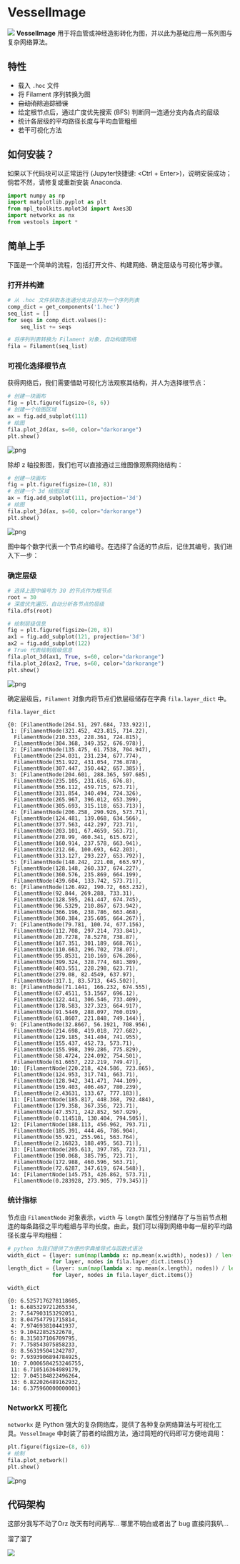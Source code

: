 
# VesselImage
![](./imgs/demo.png)
**VesselImage** 用于将血管或神经造影转化为图，并以此为基础应用一系列图与复杂网络算法。

## 特性
* 载入 ```.hoc``` 文件
* 将 Filament 序列转换为图
* ~~自动消除追踪错误~~
* 给定根节点后，通过广度优先搜索 (BFS) 判断同一连通分支内各点的层级
* 统计各层级的平均路径长度与平均血管粗细
* 若干可视化方法

## 如何安装？
如果以下代码块可以正常运行 (Jupyter快捷键: <Ctrl + Enter>)，说明安装成功；倘若不然，请修复或重新安装 Anaconda.



```python
import numpy as np
import matplotlib.pyplot as plt
from mpl_toolkits.mplot3d import Axes3D
import networkx as nx
from vestools import *
```

## 简单上手
下面是一个简单的流程，包括打开文件、构建网络、确定层级与可视化等步骤。

### 打开并构建


```python
# 从 .hoc 文件获取各连通分支并合并为一个序列列表
comp_dict = get_components('1.hoc')
seq_list = []
for seqs in comp_dict.values():
    seq_list += seqs

# 将序列列表转换为 Filament 对象，自动构建网络
fila = Filament(seq_list)
```

### 可视化选择根节点
获得网络后，我们需要借助可视化方法观察其结构，并人为选择根节点：


```python
# 创建一块画布
fig = plt.figure(figsize=(8, 6))
# 创建一个绘图区域
ax = fig.add_subplot(111)
# 绘图
fila.plot_2d(ax, s=60, color="darkorange")
plt.show()
```


![png](./imgs/output_5_0.png)


除却 z 轴投影图，我们也可以直接通过三维图像观察网络结构：


```python
# 创建一块画布
fig = plt.figure(figsize=(10, 8))
# 创建一个 3d 绘图区域
ax = fig.add_subplot(111, projection='3d')
# 绘图
fila.plot_3d(ax, s=60, color="darkorange")
plt.show()
```


![png](./imgs/output_7_0.png)


图中每个数字代表一个节点的编号。在选择了合适的节点后，记住其编号，我们进入下一步：

### 确定层级


```python
# 选择上图中编号为 30 的节点作为根节点
root = 30
# 深度优先遍历，自动分析各节点的层级
fila.dfs(root)

# 绘制层级信息
fig = plt.figure(figsize=(20, 8))
ax1 = fig.add_subplot(121, projection='3d')
ax2 = fig.add_subplot(122)
# True 代表绘制层级信息
fila.plot_3d(ax1, True, s=60, color="darkorange")
fila.plot_2d(ax2, True, s=60, color="darkorange")
plt.show()
```


![png](./imgs/output_9_0.png)


确定层级后，```Filament``` 对象内将节点们依层级储存在字典 ```fila.layer_dict``` 中。


```python
fila.layer_dict
```




    {0: [FilamentNode(264.51, 297.684, 733.922)],
     1: [FilamentNode(321.452, 423.815, 714.22),
      FilamentNode(210.333, 228.361, 724.815),
      FilamentNode(304.368, 349.352, 676.978)],
     2: [FilamentNode(135.475, 61.7538, 704.947),
      FilamentNode(234.031, 231.234, 677.774),
      FilamentNode(351.922, 431.054, 736.878),
      FilamentNode(307.447, 350.442, 657.385)],
     3: [FilamentNode(204.601, 288.365, 597.685),
      FilamentNode(235.105, 231.616, 676.8),
      FilamentNode(356.112, 459.715, 673.71),
      FilamentNode(331.854, 340.494, 724.326),
      FilamentNode(265.967, 396.012, 653.399),
      FilamentNode(305.693, 315.118, 653.713)],
     4: [FilamentNode(206.258, 290.926, 573.71),
      FilamentNode(124.481, 139.068, 634.566),
      FilamentNode(377.563, 442.297, 723.71),
      FilamentNode(203.101, 67.4659, 563.71),
      FilamentNode(278.99, 460.341, 615.672),
      FilamentNode(160.914, 237.578, 663.941),
      FilamentNode(212.66, 100.693, 642.203),
      FilamentNode(313.127, 293.227, 653.792)],
     5: [FilamentNode(148.242, 221.08, 663.97),
      FilamentNode(128.148, 260.337, 674.227),
      FilamentNode(360.576, 235.869, 664.199),
      FilamentNode(439.604, 133.742, 573.71)],
     6: [FilamentNode(126.492, 190.72, 663.232),
      FilamentNode(92.844, 269.288, 733.31),
      FilamentNode(128.595, 261.447, 674.745),
      FilamentNode(96.5329, 210.867, 673.942),
      FilamentNode(366.196, 238.786, 663.468),
      FilamentNode(360.384, 235.605, 664.267)],
     7: [FilamentNode(79.781, 100.74, 677.156),
      FilamentNode(112.708, 297.214, 733.841),
      FilamentNode(20.7278, 78.5278, 738.87),
      FilamentNode(167.351, 301.189, 668.761),
      FilamentNode(110.663, 296.702, 738.07),
      FilamentNode(95.8531, 210.169, 676.286),
      FilamentNode(399.324, 328.774, 681.389),
      FilamentNode(403.551, 228.298, 623.71),
      FilamentNode(279.08, 82.4549, 637.97),
      FilamentNode(317.1, 83.5713, 645.502)],
     8: [FilamentNode(71.1441, 166.232, 674.555),
      FilamentNode(67.4511, 53.1567, 696.12),
      FilamentNode(122.441, 306.546, 733.409),
      FilamentNode(178.583, 327.323, 664.917),
      FilamentNode(91.5449, 288.097, 760.019),
      FilamentNode(61.8607, 221.848, 749.144)],
     9: [FilamentNode(32.8667, 56.1921, 708.956),
      FilamentNode(214.698, 419.018, 727.682),
      FilamentNode(129.185, 341.404, 741.955),
      FilamentNode(155.437, 452.73, 573.71),
      FilamentNode(155.998, 399.286, 775.829),
      FilamentNode(58.4724, 224.092, 754.501),
      FilamentNode(61.6657, 222.219, 749.47)],
     10: [FilamentNode(220.218, 424.586, 723.865),
      FilamentNode(124.953, 317.741, 663.71),
      FilamentNode(128.942, 341.471, 744.109),
      FilamentNode(159.403, 406.467, 780.239),
      FilamentNode(2.43631, 133.67, 777.183)],
     11: [FilamentNode(185.817, 448.368, 792.484),
      FilamentNode(179.358, 367.356, 723.71),
      FilamentNode(47.3571, 242.852, 567.929),
      FilamentNode(0.114518, 130.404, 794.505)],
     12: [FilamentNode(188.113, 456.962, 793.71),
      FilamentNode(185.391, 444.46, 786.904),
      FilamentNode(55.921, 255.961, 563.764),
      FilamentNode(2.16823, 188.495, 563.71)],
     13: [FilamentNode(205.613, 397.785, 723.71),
      FilamentNode(190.068, 385.795, 723.71),
      FilamentNode(172.988, 460.596, 563.71),
      FilamentNode(72.6287, 347.619, 674.548)],
     14: [FilamentNode(145.753, 426.862, 573.71),
      FilamentNode(0.283928, 273.905, 779.345)]}



### 统计指标

节点由 ```FilamentNode``` 对象表示，```width``` 与 ```length``` 属性分别储存了与当前节点相连的每条路径之平均粗细与平均长度。由此，我们可以得到网络中每一层的平均路径长度与平均粗细：


```python
# python 为我们提供了方便的字典推导式与函数式语法
width_dict = {layer: sum(map(lambda x: np.mean(x.width), nodes)) / len(nodes) 
              for layer, nodes in fila.layer_dict.items()}
length_dict = {layer: sum(map(lambda x: np.mean(x.length), nodes)) / len(nodes) 
              for layer, nodes in fila.layer_dict.items()}

width_dict
```




    {0: 6.5257176278118605,
     1: 6.685329721265334,
     2: 7.547903153292051,
     3: 8.047547791715814,
     4: 7.974693810441937,
     5: 9.10422852522678,
     6: 8.315037106709795,
     7: 7.758543075858233,
     8: 8.563195041242787,
     9: 7.9393906894784925,
     10: 7.0006584253246755,
     11: 6.710516364989179,
     12: 7.045184822496264,
     13: 6.822026489162932,
     14: 6.375960000000001}



### NetworkX 可视化
```networkx``` 是 Python 强大的复杂网络库，提供了各种复杂网络算法与可视化工具。```VesselImage``` 中封装了前者的绘图方法，通过简短的代码即可方便地调用：


```python
plt.figure(figsize=(8, 6))
# 绘制
fila.plot_network()
plt.show()
```


![png](./imgs/output_15_0.png)


## 代码架构
这部分我写不动了Orz 改天有时间再写... 哪里不明白或者出了 bug 直接问我叭...

溜了溜了

![](./imgs/runningpanda.gif)
